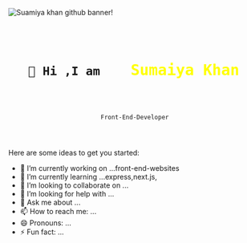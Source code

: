 ![Suamiya khan github banner!](/1.png "Suamiya Khan")


<code>
<h1 align="center">
 👋 Hi ,I am   <span style="color: yellow; font-size: 30px;"> Sumaiya Khan </span>
 
</h1>
<p align='center'>Front-End-Developer</p>
</code>


##


Here are some ideas to get you started:

- 🔭 I’m currently working on ...front-end-websites
- 🌱 I’m currently learning ...express,next.js,
- 👯 I’m looking to collaborate on ...
- 🤔 I’m looking for help with ...
- 💬 Ask me about ...
- 📫 How to reach me: ...
- 😄 Pronouns: ...
- ⚡ Fun fact: ...

